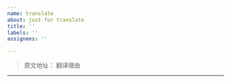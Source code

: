```yaml
---
name: translate
about: just for translate
title: ''
labels: ''
assignees: ''

---
```


> 原文地址：
> 翻译理由

------
